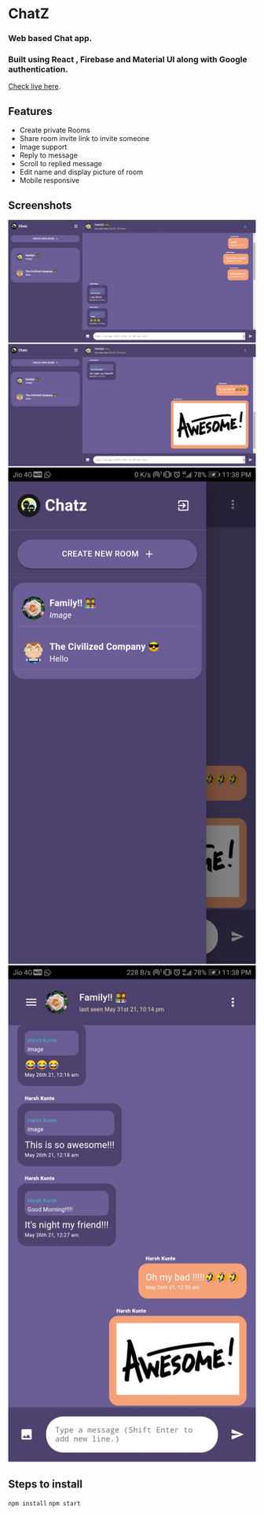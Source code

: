 # ChatZ
### Web based Chat app.
### Built using React , Firebase and Material UI along with Google authentication.
[Check live here](https://mychatz.netlify.app/).

## Features
- Create private Rooms
- Share room invite link to invite someone
- Image support
- Reply to message
- Scroll to replied message
- Edit name and display picture of room
- Mobile responsive

## Screenshots
![Home](https://github.com/HarshKunte/ChatApp/blob/master/readme%20images/image1.png)
![Home](https://github.com/HarshKunte/ChatApp/blob/master/readme%20images/image2.png)
![Mobile view](https://github.com/HarshKunte/ChatApp/blob/master/readme%20images/mobile1.jpeg)
![Mobile View](https://github.com/HarshKunte/ChatApp/blob/master/readme%20images/mobile2.jpeg)

## Steps to install
`npm install`
`npm start`

